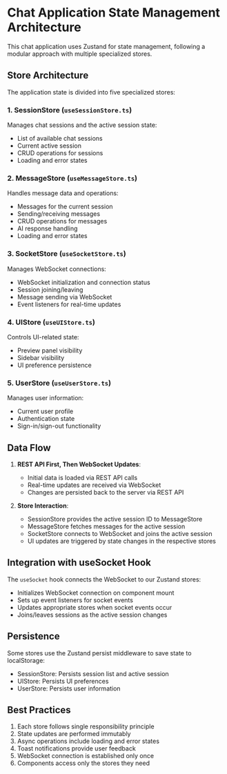 # Chat Application State Management Architecture

This chat application uses Zustand for state management, following a modular approach with multiple specialized stores.

## Store Architecture

The application state is divided into five specialized stores:

### 1. SessionStore (`useSessionStore.ts`)

Manages chat sessions and the active session state:

- List of available chat sessions
- Current active session
- CRUD operations for sessions
- Loading and error states

### 2. MessageStore (`useMessageStore.ts`)

Handles message data and operations:

- Messages for the current session
- Sending/receiving messages
- CRUD operations for messages
- AI response handling
- Loading and error states

### 3. SocketStore (`useSocketStore.ts`)

Manages WebSocket connections:

- WebSocket initialization and connection status
- Session joining/leaving
- Message sending via WebSocket
- Event listeners for real-time updates

### 4. UIStore (`useUIStore.ts`)

Controls UI-related state:

- Preview panel visibility
- Sidebar visibility
- UI preference persistence

### 5. UserStore (`useUserStore.ts`)

Manages user information:

- Current user profile
- Authentication state
- Sign-in/sign-out functionality

## Data Flow

1. **REST API First, Then WebSocket Updates**:

   - Initial data is loaded via REST API calls
   - Real-time updates are received via WebSocket
   - Changes are persisted back to the server via REST API

2. **Store Interaction**:
   - SessionStore provides the active session ID to MessageStore
   - MessageStore fetches messages for the active session
   - SocketStore connects to WebSocket and joins the active session
   - UI updates are triggered by state changes in the respective stores

## Integration with useSocket Hook

The `useSocket` hook connects the WebSocket to our Zustand stores:

- Initializes WebSocket connection on component mount
- Sets up event listeners for socket events
- Updates appropriate stores when socket events occur
- Joins/leaves sessions as the active session changes

## Persistence

Some stores use the Zustand persist middleware to save state to localStorage:

- SessionStore: Persists session list and active session
- UIStore: Persists UI preferences
- UserStore: Persists user information

## Best Practices

1. Each store follows single responsibility principle
2. State updates are performed immutably
3. Async operations include loading and error states
4. Toast notifications provide user feedback
5. WebSocket connection is established only once
6. Components access only the stores they need
